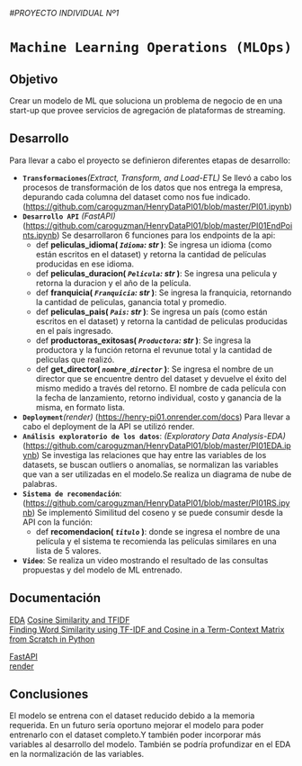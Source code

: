 <em> #PROYECTO INDIVIDUAL Nº1</em>

# <h1 align=center>**`Machine Learning Operations (MLOps)`**</h1>

## Objetivo
Crear un modelo de ML que soluciona un problema de negocio de en una start-up que provee servicios de agregación de plataformas de streaming.
## Desarrollo
Para llevar a cabo el proyecto se definieron diferentes etapas de desarrollo:
- **`Transformaciones`**_(Extract, Transform, and Load-ETL)_
  Se llevó a cabo los procesos de transformación de los datos que nos entrega la empresa, depurando cada columna del dataset como nos fue indicado.
  (https://github.com/caroguzman/HenryDataPI01/blob/master/PI01.ipynb)
- **`Desarrollo API`** _(FastAPI)_ (https://github.com/caroguzman/HenryDataPI01/blob/master/PI01EndPoints.ipynb)
  Se desarrollaron 6 funciones para los endpoints de la api:
    - def **peliculas_idioma( *`Idioma`: str* )**:
      Se ingresa un idioma (como están escritos en el dataset) y retorna la cantidad de películas producidas en ese idioma.
    - def **peliculas_duracion( *`Pelicula`: str* )**:
      Se ingresa una pelicula y retorna la duracion y el año de la película.
    - def **franquicia( *`Franquicia`: str* )**:
      Se ingresa la franquicia, retornando la cantidad de peliculas, ganancia total y promedio.
    - def **peliculas_pais( *`Pais`: str* )**:
      Se ingresa un país (como están escritos en el dataset) y retorna la cantidad de peliculas producidas en el país ingresado.
    - def **productoras_exitosas( *`Productora`: str* )**:
      Se ingresa la productora y la función retorna el revunue total y la cantidad de peliculas que realizó.
    - def **get_director( *`nombre_director`* )**:
      Se ingresa el nombre de un director que se encuentre dentro del dataset y devuelve el éxito del mismo medido a través del retorno. El nombre de cada película con la fecha de lanzamiento, retorno individual, costo y ganancia de la misma, en formato lista.
- **`Deployment`**_(render)_
  (https://henry-pi01.onrender.com/docs)
  Para llevar a cabo el deployment de la API se utilizó render.
- **`Análisis exploratorio de los datos`**: _(Exploratory Data Analysis-EDA)_ (https://github.com/caroguzman/HenryDataPI01/blob/master/PI01EDA.ipynb)
  Se investiga las relaciones que hay entre las variables de los datasets, se buscan outliers o anomalías, se normalizan las variables que van a ser utilizadas en el modelo.Se realiza un diagrama de nube de palabras. 
- **`Sistema de recomendación`**: (https://github.com/caroguzman/HenryDataPI01/blob/master/PI01RS.ipynb) Se implementó Similitud del coseno y se puede consumir desde la API con la función:
  - def **recomendacion( *`titulo`* )**:
    donde se ingresa el nombre de una película y el sistema te recomienda las películas similares en una lista de 5 valores.
- **`Video`**: Se realiza un video mostrando el resultado de las consultas propuestas y del modelo de ML entrenado.

## Documentación
[EDA](https://medium.com/swlh/introduction-to-exploratory-data-analysis-eda-d83424e47151)
[Cosine Similarity and TFIDF](https://medium.com/web-mining-is688-spring-2021/cosine-similarity-and-tfidf-c2a7079e13fa) <br>
[Finding Word Similarity using TF-IDF and Cosine in a Term-Context Matrix from Scratch in Python](https://towardsdatascience.com/finding-word-similarity-using-tf-idf-in-a-term-context-matrix-from-scratch-in-python-e423533a407)<br>

[FastAPI](https://www.youtube.com/watch?v=J0y2tjBz2Ao)<br>
[render](https://github.com/HX-FNegrete/render-fastapi-tutorial)

## Conclusiones
El modelo se entrena con el dataset reducido debido a la memoria requerida. En un futuro sería oportuno mejorar el modelo para poder entrenarlo con el dataset completo.Y también poder incorporar más variables al desarrollo del modelo. También se podría profundizar en el EDA en la normalización de las variables.
